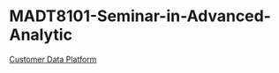 # MADT8101-Seminar-in-Advanced-Analytic     
[Customer Data Platform](https://img.shields.io/badge/NAME-yellow)
